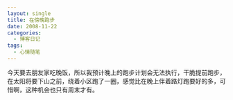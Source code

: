 ```yaml
---
layout: single
title: 在傍晚跑步
date: 2008-11-22
categories:
  - 博客日记
tags:
  - 心情随笔
---
```


今天要去朋友家吃晚饭，所以我预计晚上的跑步计划会无法执行，干脆提前跑步，在太阳将要下山之前，绕着小区跑了一圈，感觉比在晚上伴着路灯跑要好的多，可惜啊，这种机会也只有周末才有。
